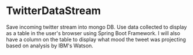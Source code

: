 # TwitterDataStream
Save incoming twitter stream into mongo DB. Use data collected to display as a table in the user's browser using Spring Boot Framework. I will also have a column on the table to display what mood the tweet was projecting based on analysis by IBM's Watson.
